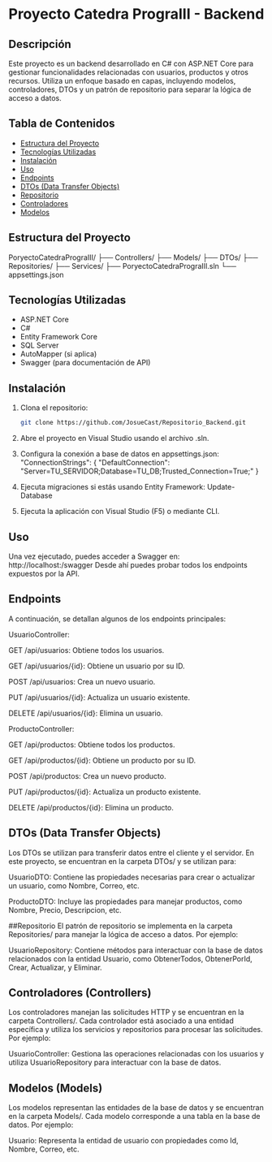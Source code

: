 # Proyecto Catedra PrograIII - Backend

## Descripción

Este proyecto es un backend desarrollado en C# con ASP.NET Core para gestionar funcionalidades relacionadas con usuarios, productos y otros recursos. Utiliza un enfoque basado en capas, incluyendo modelos, controladores, DTOs y un patrón de repositorio para separar la lógica de acceso a datos.

## Tabla de Contenidos

- [Estructura del Proyecto](#estructura-del-proyecto)
- [Tecnologías Utilizadas](#tecnologías-utilizadas)
- [Instalación](#instalación)
- [Uso](#uso)
- [Endpoints](#endpoints)
- [DTOs (Data Transfer Objects)](#dtos-data-transfer-objects)
- [Repositorio](#repositorio)
- [Controladores](#controladores)
- [Modelos](#modelos)

## Estructura del Proyecto
PoryectoCatedraPrograIII/ ├── Controllers/ ├── Models/ ├── DTOs/ ├── Repositories/ ├── Services/ ├── PoryectoCatedraPrograIII.sln └── appsettings.json

## Tecnologías Utilizadas
- ASP.NET Core
- C#
- Entity Framework Core
- SQL Server
- AutoMapper (si aplica)
- Swagger (para documentación de API)

## Instalación
1. Clona el repositorio:

   ```bash
   git clone https://github.com/JosueCast/Repositorio_Backend.git
2. Abre el proyecto en Visual Studio usando el archivo .sln.
3. Configura la conexión a base de datos en appsettings.json:
   "ConnectionStrings": {
  "DefaultConnection": "Server=TU_SERVIDOR;Database=TU_DB;Trusted_Connection=True;"
}
4. Ejecuta migraciones si estás usando Entity Framework: Update-Database
5. Ejecuta la aplicación con Visual Studio (F5) o mediante CLI.

## Uso
Una vez ejecutado, puedes acceder a Swagger en: http://localhost:<puerto>/swagger
Desde ahí puedes probar todos los endpoints expuestos por la API.

## Endpoints
A continuación, se detallan algunos de los endpoints principales:

UsuarioController:

GET /api/usuarios: Obtiene todos los usuarios.

GET /api/usuarios/{id}: Obtiene un usuario por su ID.

POST /api/usuarios: Crea un nuevo usuario.

PUT /api/usuarios/{id}: Actualiza un usuario existente.

DELETE /api/usuarios/{id}: Elimina un usuario.

ProductoController:

GET /api/productos: Obtiene todos los productos.

GET /api/productos/{id}: Obtiene un producto por su ID.

POST /api/productos: Crea un nuevo producto.

PUT /api/productos/{id}: Actualiza un producto existente.

DELETE /api/productos/{id}: Elimina un producto.

## DTOs (Data Transfer Objects)
Los DTOs se utilizan para transferir datos entre el cliente y el servidor. En este proyecto, se encuentran en la carpeta DTOs/ y se utilizan para:

UsuarioDTO: Contiene las propiedades necesarias para crear o actualizar un usuario, como Nombre, Correo, etc.

ProductoDTO: Incluye las propiedades para manejar productos, como Nombre, Precio, Descripcion, etc.

##Repositorio
El patrón de repositorio se implementa en la carpeta Repositories/ para manejar la lógica de acceso a datos. Por ejemplo:

UsuarioRepository: Contiene métodos para interactuar con la base de datos relacionados con la entidad Usuario, como ObtenerTodos, ObtenerPorId, Crear, Actualizar, y Eliminar.

## Controladores (Controllers)
Los controladores manejan las solicitudes HTTP y se encuentran en la carpeta Controllers/. Cada controlador está asociado a una entidad específica y utiliza los servicios y repositorios para procesar las solicitudes. Por ejemplo:

UsuarioController: Gestiona las operaciones relacionadas con los usuarios y utiliza UsuarioRepository para interactuar con la base de datos.

## Modelos (Models)
Los modelos representan las entidades de la base de datos y se encuentran en la carpeta Models/. Cada modelo corresponde a una tabla en la base de datos. Por ejemplo:

Usuario: Representa la entidad de usuario con propiedades como Id, Nombre, Correo, etc.
